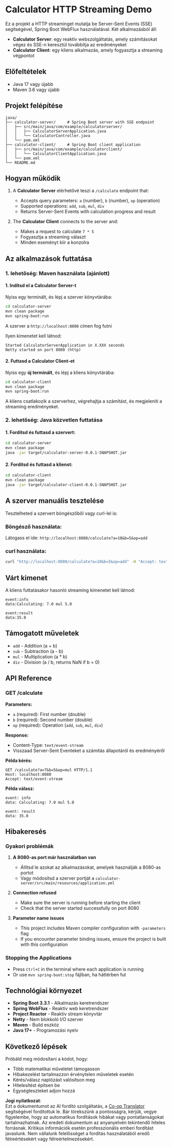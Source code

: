 <!--
CO_OP_TRANSLATOR_METADATA:
{
  "original_hash": "acd4010e430da00946a154f62847a169",
  "translation_date": "2025-06-18T09:49:21+00:00",
  "source_file": "03-GettingStarted/06-http-streaming/solution/java/README.md",
  "language_code": "hu"
}
-->
# Calculator HTTP Streaming Demo

Ez a projekt a HTTP streaminget mutatja be Server-Sent Events (SSE) segítségével, Spring Boot WebFlux használatával. Két alkalmazásból áll:

- **Calculator Server**: egy reaktív webszolgáltatás, amely számításokat végez és SSE-n keresztül továbbítja az eredményeket
- **Calculator Client**: egy kliens alkalmazás, amely fogyasztja a streaming végpontot

## Előfeltételek

- Java 17 vagy újabb
- Maven 3.6 vagy újabb

## Projekt felépítése

```
java/
├── calculator-server/     # Spring Boot server with SSE endpoint
│   ├── src/main/java/com/example/calculatorserver/
│   │   ├── CalculatorServerApplication.java
│   │   └── CalculatorController.java
│   └── pom.xml
├── calculator-client/     # Spring Boot client application
│   ├── src/main/java/com/example/calculatorclient/
│   │   └── CalculatorClientApplication.java
│   └── pom.xml
└── README.md
```

## Hogyan működik

1. A **Calculator Server** elérhetővé teszi a `/calculate` endpoint that:
   - Accepts query parameters: `a` (number), `b` (number), `op` (operation)
   - Supported operations: `add`, `sub`, `mul`, `div`
   - Returns Server-Sent Events with calculation progress and result

2. The **Calculator Client** connects to the server and:
   - Makes a request to calculate `7 * 5`
   - Fogyasztja a streaming választ
   - Minden eseményt kiír a konzolra

## Az alkalmazások futtatása

### 1. lehetőség: Maven használata (ajánlott)

#### 1. Indítsd el a Calculator Server-t

Nyiss egy terminált, és lépj a szerver könyvtárába:

```bash
cd calculator-server
mvn clean package
mvn spring-boot:run
```

A szerver a `http://localhost:8080` címen fog futni

Ilyen kimenetet kell látnod:
```
Started CalculatorServerApplication in X.XXX seconds
Netty started on port 8080 (http)
```

#### 2. Futtasd a Calculator Client-et

Nyiss egy **új terminált**, és lépj a kliens könyvtárába:

```bash
cd calculator-client
mvn clean package
mvn spring-boot:run
```

A kliens csatlakozik a szerverhez, végrehajtja a számítást, és megjeleníti a streaming eredményeket.

### 2. lehetőség: Java közvetlen futtatása

#### 1. Fordítsd és futtasd a szervert:

```bash
cd calculator-server
mvn clean package
java -jar target/calculator-server-0.0.1-SNAPSHOT.jar
```

#### 2. Fordítsd és futtasd a klienst:

```bash
cd calculator-client
mvn clean package
java -jar target/calculator-client-0.0.1-SNAPSHOT.jar
```

## A szerver manuális tesztelése

Tesztelheted a szervert böngészőből vagy curl-lel is:

### Böngésző használata:
Látogass el ide: `http://localhost:8080/calculate?a=10&b=5&op=add`

### curl használata:
```bash
curl "http://localhost:8080/calculate?a=10&b=5&op=add" -H "Accept: text/event-stream"
```

## Várt kimenet

A kliens futtatásakor hasonló streaming kimenetet kell látnod:

```
event:info
data:Calculating: 7.0 mul 5.0

event:result
data:35.0
```

## Támogatott műveletek

- `add` - Addition (a + b)
- `sub` - Subtraction (a - b)
- `mul` - Multiplication (a * b)
- `div` - Division (a / b, returns NaN if b = 0)

## API Reference

### GET /calculate

**Parameters:**
- `a` (required): First number (double)
- `b` (required): Second number (double)
- `op` (required): Operation (`add`, `sub`, `mul`, `div`)

**Response:**
- Content-Type: `text/event-stream`
- Visszaad Server-Sent Eventeket a számítás állapotáról és eredményéről

**Példa kérés:**
```
GET /calculate?a=7&b=5&op=mul HTTP/1.1
Host: localhost:8080
Accept: text/event-stream
```

**Példa válasz:**
```
event: info
data: Calculating: 7.0 mul 5.0

event: result
data: 35.0
```

## Hibakeresés

### Gyakori problémák

1. **A 8080-as port már használatban van**
   - Állítsd le azokat az alkalmazásokat, amelyek használják a 8080-as portot
   - Vagy módosítsd a szerver portját a `calculator-server/src/main/resources/application.yml`

2. **Connection refused**
   - Make sure the server is running before starting the client
   - Check that the server started successfully on port 8080

3. **Parameter name issues**
   - This project includes Maven compiler configuration with `-parameters` flag
   - If you encounter parameter binding issues, ensure the project is built with this configuration

### Stopping the Applications

- Press `Ctrl+C` in the terminal where each application is running
- Or use `mvn spring-boot:stop` fájlban, ha háttérben fut

## Technológiai környezet

- **Spring Boot 3.3.1** - Alkalmazás keretrendszer
- **Spring WebFlux** - Reaktív web keretrendszer
- **Project Reactor** - Reaktív stream könyvtár
- **Netty** - Nem blokkoló I/O szerver
- **Maven** - Build eszköz
- **Java 17+** - Programozási nyelv

## Következő lépések

Próbáld meg módosítani a kódot, hogy:
- Több matematikai műveletet támogasson
- Hibakezelést tartalmazzon érvénytelen műveletek esetén
- Kérés/válasz naplózást valósítson meg
- Hitelesítést építsen be
- Egységteszteket adjon hozzá

**Jogi nyilatkozat**:  
Ezt a dokumentumot az AI fordító szolgáltatás, a [Co-op Translator](https://github.com/Azure/co-op-translator) segítségével fordítottuk le. Bár törekszünk a pontosságra, kérjük, vegye figyelembe, hogy az automatikus fordítások hibákat vagy pontatlanságokat tartalmazhatnak. Az eredeti dokumentum az anyanyelvén tekintendő hiteles forrásnak. Kritikus információk esetén professzionális emberi fordítást javaslunk. Nem vállalunk felelősséget a fordítás használatából eredő félreértésekért vagy félreértelmezésekért.